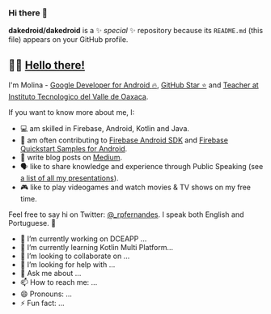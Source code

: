 ### Hi there 👋


**dakedroid/dakedroid** is a ✨ _special_ ✨ repository because its `README.md` (this file) appears on your GitHub profile.

## :wave::smiley: [Hello there!](https://star-wars-memes.fandom.com/wiki/Hello_there!)

I'm Molina - [Google Developer for Android :fire:](), [GitHub Star :star:](https://stars.github.com/profiles/rosariopfernandes/) and [Teacher at Instituto Tecnologico del Valle de Oaxaca](https://www.voaxaca.tecnm.mx/).

If you want to know more about me, I:
- :computer: am skilled in Firebase, Android, Kotlin and Java.
- :busts_in_silhouette: am often contributing to
[Firebase Android SDK](https://github.com/firebase/firebase-android-sdk) and
[Firebase Quickstart Samples for Android](https://github.com/firebase/quickstart-android).
- :memo: write blog posts on [Medium](https://medium.com/@rosariopfernandes).
- :speaking_head: like to share knowledge and experience through Public Speaking (see [a list of all my presentations](https://github.com/rosariopfernandes/rosariopfernandes/blob/main/presentations.md)).
- :video_game: like to play videogames and watch movies & TV shows on my free time.

Feel free to say hi on Twitter: [@_rpfernandes](https://twitter.com/_rpfernandes). I speak both English and Portuguese. 🙂

- 🔭 I’m currently working on DCEAPP  ...
- 🌱 I’m currently learning Kotlin Multi Platform...
- 👯 I’m looking to collaborate on ...
- 🤔 I’m looking for help with ...
- 💬 Ask me about ...
- 📫 How to reach me: ...
- 😄 Pronouns: ...
- ⚡ Fun fact: ...
